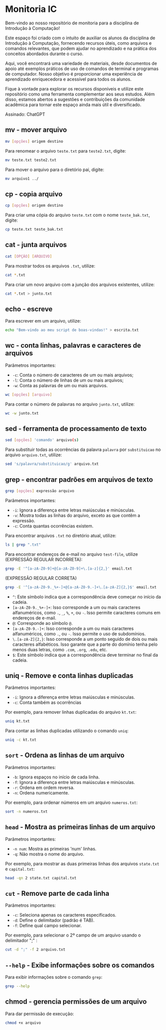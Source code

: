# Monitoria IC

Bem-vindo ao nosso repositório de monitoria para a disciplina de Introdução à Computação!

Este espaço foi criado com o intuito de auxiliar os alunos da disciplina de Introdução à Computação, fornecendo recursos úteis, como arquivos e comandos relevantes, que podem ajudar no aprendizado e na prática dos conceitos abordados durante o curso.

Aqui, você encontrará uma variedade de materiais, desde documentos de apoio até exemplos práticos de uso de comandos de terminal e programas de computador. Nosso objetivo é proporcionar uma experiência de aprendizado enriquecedora e acessível para todos os alunos.

Fique à vontade para explorar os recursos disponíveis e utilize este repositório como uma ferramenta complementar aos seus estudos. Além disso, estamos abertos a sugestões e contribuições da comunidade acadêmica para tornar este espaço ainda mais útil e diversificado.

Assinado: ChatGPT

## mv - mover arquivo

```bash
mv [opções] origem destino
```

Para renomear o arquivo `teste.txt` para `teste2.txt`, digite:

```bash
mv teste.txt teste2.txt
```

Para mover o arquivo para o diretório pai, digite:
```bash
mv arquivo1 ../
```

## cp - copia arquivo

```bash
cp [opções] origem destino
```

Para criar uma cópia do arquivo `teste.txt` com o nome `teste_bak.txt`, digite:

```bash
cp teste.txt teste_bak.txt
```

## cat - junta arquivos

```bash
cat [OPÇÃO] [ARQUIVO]
```

Para mostrar todos os arquivos `.txt`, utilize:

```bash
cat *.txt
```

Para criar um novo arquivo com a junção dos arquivos existentes, utilize:

```bash
cat *.txt > junto.txt
```

## echo - escreve

Para escrever em um arquivo, utilize:

```bash
echo "Bem-vindo ao meu script de boas-vindas!" > escrita.txt
```

## wc - conta linhas, palavras e caracteres de arquivos

Parâmetros importantes:

- `-c`: Conta o número de caracteres de um ou mais arquivos;
- `-l`: Conta o número de linhas de um ou mais arquivos;
- `-w`: Conta as palavras de um ou mais arquivos.


```bash
wc [opções] [arquivo]
```

Para contar o número de palavras no arquivo `junto.txt`, utilize:

```bash
wc -w junto.txt
```

## sed - ferramenta de processamento de texto

```bash
sed [opções] 'comando' arquivo(s)
```

Para substituir todas as ocorrências da palavra `palavra` por `substituicao` no arquivo `arquivo.txt`, utilize:

```bash
sed 's/palavra/substituicao/g' arquivo.txt
```

## grep - encontrar padrões em arquivos de texto

```bash
grep [opções] expressão arquivo
```

Parâmetros importantes:

- `-i`: Ignora a diferença entre letras maiúsculas e minúsculas.
- `-v`: Mostra todas as linhas do arquivo, exceto as que contêm a expressão.
- `-c`: Conta quantas ocorrências existem.

Para encontrar arquivos `.txt` no diretório atual, utilize:

```bash
ls | grep ".txt"
```

Para encontrar endereços de e-mail no arquivo `test-file`, utilize (EXPRESSÃO REGULAR INCORRETA):

```bash
grep -E '^[a-zA-Z0-9]+@[a-zA-Z0-9]+\.[a-z]{2,}' email.txt
```

(EXPRESSÃO REGULAR CORRETA)

```bash
grep -E '^[a-zA-Z0-9._%+-]+@[a-zA-Z0-9.-]+\.[a-zA-Z]{2,}$' email.txt
```

- `^`: Este símbolo indica que a correspondência deve começar no início da cadeia.
- `[a-zA-Z0-9._%+-]+`: Isso corresponde a um ou mais caracteres alfanuméricos, como `.`, `_`, `%`, `+`, ou `-`. Isso permite caracteres comuns em endereços de e-mail.
- `@`: Corresponde ao símbolo `@`.
- `[a-zA-Z0-9.-]+`: Isso corresponde a um ou mais caracteres alfanuméricos, como `.`, ou `-`. Isso permite o uso de subdomínios.
- `\.[a-zA-Z]{2,}`: Isso corresponde a um ponto seguido de dois ou mais caracteres alfabéticos. Isso garante que a parte do domínio tenha pelo menos duas letras, como `.com`, `.org`, `.edu`, etc.
- `$`: Este símbolo indica que a correspondência deve terminar no final da cadeia.

## uniq - Remove e conta linhas duplicadas

Parâmetros importantes:

- `-i`: Ignora a diferença entre letras maiúsculas e minúsculas.
- `-c`: Conta também as ocorrências

Por exemplo, para remover linhas duplicadas do arquivo `kt.txt`:
```bash
uniq kt.txt
```

Para contar as linhas duplicadas utilizando o comando `uniq`:
```bash
uniq -c kt.txt
```

## `sort` - Ordena as linhas de um arquivo

Parâmetros importantes:

- `-b`: Ignora espaços no início de cada linha.
- `-f`: Ignora a diferença entre letras maiúsculas e minúsculas.
- `-r`: Ordena em ordem reversa.
- `-n`: Ordena numericamente.

Por exemplo, para ordenar números em um arquivo `numeros.txt`:
```bash
sort -n numeros.txt
```

## `head` - Mostra as primeiras linhas de um arquivo

Parâmetros importantes:

- `-n num`: Mostra as primeiras 'num' linhas.
- `-q`: Não mostra o nome do arquivo.

Por exemplo, para mostrar as duas primeiras linhas dos arquivos `state.txt` e `capital.txt`:
```bash
head -qn 2 state.txt capital.txt
```

## `cut` - Remove parte de cada linha

Parâmetros importantes:

- `-c`: Seleciona apenas os caracteres especificados.
- `-d`: Define o delimitador (padrão é TAB).
- `-f`: Define qual campo selecionar.

Por exemplo, para selecionar o 2º campo de um arquivo usando o delimitador ";" :
```bash
cut -d ";" -f 2 arquivo.txt
```

## `--help` - Exibe informações sobre os comandos

Para exibir informações sobre o comando `grep`:
```bash
grep --help
```

## chmod - gerencia permissões de um arquivo

Para dar permissão de execução:
```bash
chmod +x arquivo
```
